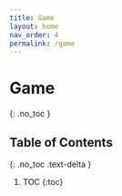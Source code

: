 ```yaml
---
title: Game
layout: home
nav_order: 4
permalink: /game
---
```


# Game
{: .no_toc }

## Table of Contents
{: .no_toc .text-delta }

1. TOC
{:toc}

